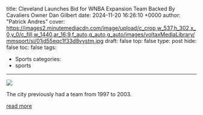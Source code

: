 title: Cleveland Launches Bid for WNBA Expansion Team Backed By Cavaliers Owner Dan Gilbert
date: 2024-11-20 16:26:10 +0000
author: "Patrick Andres"
cover: https://images2.minutemediacdn.com/image/upload/c_crop,w_537,h_302,x_0,y_0/c_fill,w_1440,ar_16:9,f_auto,q_auto,g_auto/images/voltaxMediaLibrary/mmsport/si/01jd55eqc1f33d8vystm.jpg
draft: false
top: false
type: post
hide: false
toc: false
tags:
  - Sports
categories:
  - sports
---

![](https://images2.minutemediacdn.com/image/upload/c_crop,w_537,h_302,x_0,y_0/c_fill,w_1440,ar_16:9,f_auto,q_auto,g_auto/images/voltaxMediaLibrary/mmsport/si/01jd55eqc1f33d8vystm.jpg)

The city previously had a team from 1997 to 2003.

[read more](https://www.si.com/wnba/cleveland-launches-bid-for-wnba-expansion-team)
